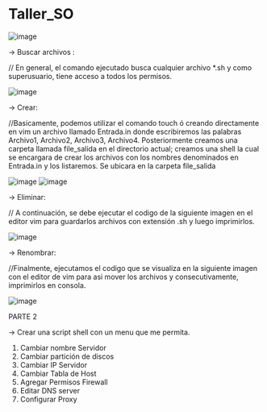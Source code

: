 # Taller_SO

![image](https://user-images.githubusercontent.com/71803848/223907421-6721ef06-0075-442c-972e-6b2693581983.png)


-> Buscar archivos :

// En general, el comando ejecutado busca cualquier archivo *.sh y como superusuario, tiene acceso a todos los permisos.

![image](https://user-images.githubusercontent.com/71803848/223906316-ff454be6-b9c9-42d3-834c-91ccc5ef7d77.png)

-> Crear: 

//Basicamente, podemos utilizar el comando touch ó creando directamente en vim un archivo llamado Entrada.in donde escribiremos las palabras Archivo1, Archivo2, Archivo3, Archivo4. Posteriormente creamos una carpeta llamada file_salida en el directorio actual; creamos una shell la cual se encargara de crear los archivos con los nombres denominados en Entrada.in y los listaremos. Se ubicara en la carpeta file_salida  

![image](https://user-images.githubusercontent.com/71803848/223910960-d1b058b4-f674-4497-8192-03089ee7ed62.png)
![image](https://user-images.githubusercontent.com/71803848/223911044-3f5469ed-8250-4b5c-9ebc-936066d741f7.png)

-> Eliminar:

// A continuación, se debe ejecutar el codigo de la siguiente imagen en el editor vim para guardarlos archivos con extensión .sh y luego imprimirlos. 

![image](https://user-images.githubusercontent.com/71803848/223914693-344593ce-7007-4c02-9b9d-02ed76a1eca1.png)

-> Renombrar:

//Finalmente, ejecutamos el codigo que se visualiza en la siguiente imagen con el editor de vim para asi mover los archivos y consecutivamente, imprimirlos en consola.

![image](https://user-images.githubusercontent.com/71803848/223919161-497bd8c6-e494-477a-82be-c1ba75e274e4.png)

PARTE 2

-> Crear una script shell con un menu que me permita.
1. Cambiar nombre Servidor
2. Cambiar partición de discos
3. Cambiar IP Servidor
4. Cambiar Tabla de Host
5. Agregar Permisos Firewall
6. Editar DNS server
7. Configurar Proxy

